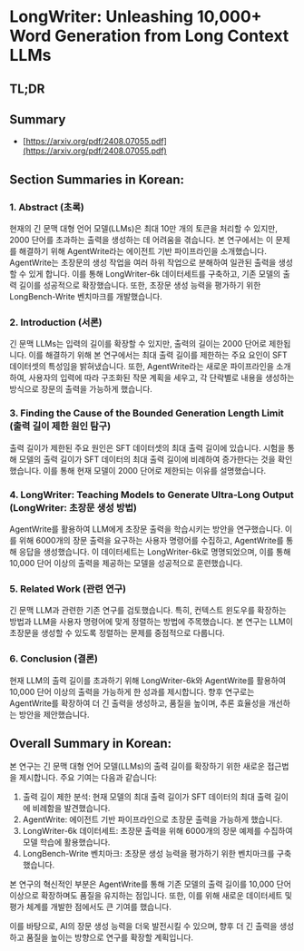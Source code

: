 # LongWriter: Unleashing 10,000+ Word Generation from Long Context LLMs
## TL;DR
## Summary
- [https://arxiv.org/pdf/2408.07055.pdf](https://arxiv.org/pdf/2408.07055.pdf)

## Section Summaries in Korean:

### 1. Abstract (초록)
현재의 긴 문맥 대형 언어 모델(LLMs)은 최대 10만 개의 토큰을 처리할 수 있지만, 2000 단어를 초과하는 출력을 생성하는 데 어려움을 겪습니다. 본 연구에서는 이 문제를 해결하기 위해 AgentWrite라는 에이전트 기반 파이프라인을 소개했습니다. AgentWrite는 초장문의 생성 작업을 여러 하위 작업으로 분해하여 일관된 출력을 생성할 수 있게 합니다. 이를 통해 LongWriter-6k 데이터세트를 구축하고, 기존 모델의 출력 길이를 성공적으로 확장했습니다. 또한, 초장문 생성 능력을 평가하기 위한 LongBench-Write 벤치마크를 개발했습니다.

### 2. Introduction (서론)
긴 문맥 LLMs는 입력의 길이를 확장할 수 있지만, 출력의 길이는 2000 단어로 제한됩니다. 이를 해결하기 위해 본 연구에서는 최대 출력 길이를 제한하는 주요 요인이 SFT 데이터셋의 특성임을 밝혀냈습니다. 또한, AgentWrite라는 새로운 파이프라인을 소개하여, 사용자의 입력에 따라 구조화된 작문 계획을 세우고, 각 단락별로 내용을 생성하는 방식으로 장문의 출력을 가능하게 했습니다.

### 3. Finding the Cause of the Bounded Generation Length Limit (출력 길이 제한 원인 탐구)
출력 길이가 제한된 주요 원인은 SFT 데이터셋의 최대 출력 길이에 있습니다. 시험을 통해 모델의 출력 길이가 SFT 데이터의 최대 출력 길이에 비례하여 증가한다는 것을 확인했습니다. 이를 통해 현재 모델이 2000 단어로 제한되는 이유를 설명했습니다.

### 4. LongWriter: Teaching Models to Generate Ultra-Long Output (LongWriter: 초장문 생성 방법)
AgentWrite를 활용하여 LLM에게 초장문 출력을 학습시키는 방안을 연구했습니다. 이를 위해 6000개의 장문 출력을 요구하는 사용자 명령어를 수집하고, AgentWrite를 통해 응답을 생성했습니다. 이 데이터세트는 LongWriter-6k로 명명되었으며, 이를 통해 10,000 단어 이상의 출력을 제공하는 모델을 성공적으로 훈련했습니다.

### 5. Related Work (관련 연구)
긴 문맥 LLM과 관련한 기존 연구를 검토했습니다. 특히, 컨텍스트 윈도우를 확장하는 방법과 LLM을 사용자 명령어에 맞게 정렬하는 방법에 주목했습니다. 본 연구는 LLM이 초장문을 생성할 수 있도록 정렬하는 문제를 중점적으로 다룹니다.

### 6. Conclusion (결론)
현재 LLM의 출력 길이를 초과하기 위해 LongWriter-6k와 AgentWrite를 활용하여 10,000 단어 이상의 출력을 가능하게 한 성과를 제시합니다. 향후 연구로는 AgentWrite를 확장하여 더 긴 출력을 생성하고, 품질을 높이며, 추론 효율성을 개선하는 방안을 제안했습니다.

## Overall Summary in Korean:

본 연구는 긴 문맥 대형 언어 모델(LLMs)의 출력 길이를 확장하기 위한 새로운 접근법을 제시합니다. 주요 기여는 다음과 같습니다:
1. 출력 길이 제한 분석: 현재 모델의 최대 출력 길이가 SFT 데이터의 최대 출력 길이에 비례함을 발견했습니다.
2. AgentWrite: 에이전트 기반 파이프라인으로 초장문 출력을 가능하게 했습니다.
3. LongWriter-6k 데이터세트: 초장문 출력을 위해 6000개의 장문 예제를 수집하여 모델 학습에 활용했습니다.
4. LongBench-Write 벤치마크: 초장문 생성 능력을 평가하기 위한 벤치마크를 구축했습니다.

본 연구의 혁신적인 부분은 AgentWrite를 통해 기존 모델의 출력 길이를 10,000 단어 이상으로 확장하며도 품질을 유지하는 점입니다. 또한, 이를 위해 새로운 데이터세트 및 평가 체계를 개발한 점에서도 큰 기여를 했습니다.

이를 바탕으로, AI의 장문 생성 능력을 더욱 발전시킬 수 있으며, 향후 더 긴 출력을 생성하고 품질을 높이는 방향으로 연구를 확장할 계획입니다.